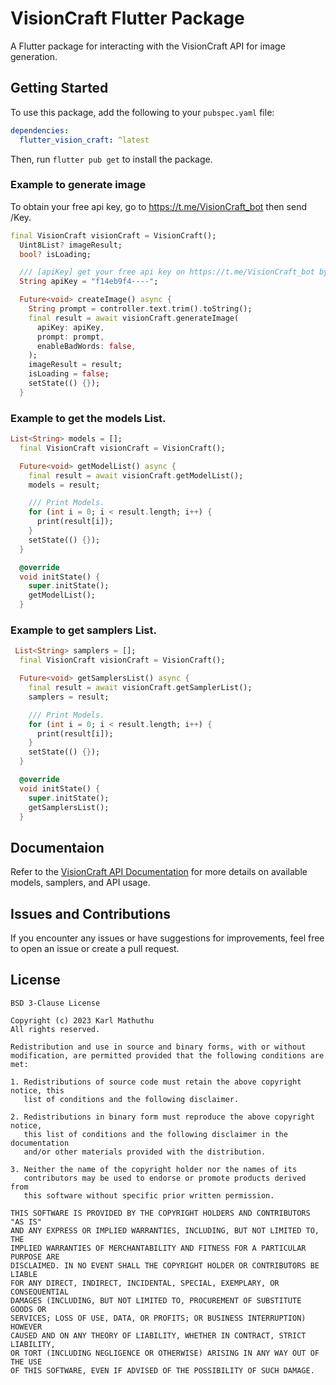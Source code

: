 # VisionCraft Flutter Package

A Flutter package for interacting with the VisionCraft API for image generation.

## Getting Started

To use this package, add the following to your `pubspec.yaml` file:

```yaml
dependencies:
  flutter_vision_craft: ^latest
  ```
Then, run ```flutter pub get``` to install the package.

### Example to generate image

To obtain your free api key, go to https://t.me/VisionCraft_bot then send /Key.

```dart
final VisionCraft visionCraft = VisionCraft();
  Uint8List? imageResult;
  bool? isLoading;

  /// [apiKey] get your free api key on https://t.me/VisionCraft_bot by sending /Key.
  String apiKey = "f14eb9f4----";

  Future<void> createImage() async {
    String prompt = controller.text.trim().toString();
    final result = await visionCraft.generateImage(
      apiKey: apiKey,
      prompt: prompt,
      enableBadWords: false,
    );
    imageResult = result;
    isLoading = false;
    setState(() {});
  }
```

### Example to get the models List.

```dart
List<String> models = [];
  final VisionCraft visionCraft = VisionCraft();

  Future<void> getModelList() async {
    final result = await visionCraft.getModelList();
    models = result;

    /// Print Models.
    for (int i = 0; i < result.length; i++) {
      print(result[i]);
    }
    setState(() {});
  }

  @override
  void initState() {
    super.initState();
    getModelList();
  }
```

### Example to get samplers List.

```dart
 List<String> samplers = [];
  final VisionCraft visionCraft = VisionCraft();

  Future<void> getSamplersList() async {
    final result = await visionCraft.getSamplerList();
    samplers = result;

    /// Print Models.
    for (int i = 0; i < result.length; i++) {
      print(result[i]);
    }
    setState(() {});
  }

  @override
  void initState() {
    super.initState();
    getSamplersList();
  }
```

## Documentaion

Refer to the [VisionCraft API Documentation]("https://visioncraftapi.vladalek05.repl.co/docs") for more details on available models, samplers, and API usage.

## Issues and Contributions

If you encounter any issues or have suggestions for improvements, feel free to open an issue or create a pull request.

## License

```license
BSD 3-Clause License

Copyright (c) 2023 Karl Mathuthu
All rights reserved.

Redistribution and use in source and binary forms, with or without
modification, are permitted provided that the following conditions are met:

1. Redistributions of source code must retain the above copyright notice, this
   list of conditions and the following disclaimer.

2. Redistributions in binary form must reproduce the above copyright notice,
   this list of conditions and the following disclaimer in the documentation
   and/or other materials provided with the distribution.

3. Neither the name of the copyright holder nor the names of its
   contributors may be used to endorse or promote products derived from
   this software without specific prior written permission.

THIS SOFTWARE IS PROVIDED BY THE COPYRIGHT HOLDERS AND CONTRIBUTORS "AS IS"
AND ANY EXPRESS OR IMPLIED WARRANTIES, INCLUDING, BUT NOT LIMITED TO, THE
IMPLIED WARRANTIES OF MERCHANTABILITY AND FITNESS FOR A PARTICULAR PURPOSE ARE
DISCLAIMED. IN NO EVENT SHALL THE COPYRIGHT HOLDER OR CONTRIBUTORS BE LIABLE
FOR ANY DIRECT, INDIRECT, INCIDENTAL, SPECIAL, EXEMPLARY, OR CONSEQUENTIAL
DAMAGES (INCLUDING, BUT NOT LIMITED TO, PROCUREMENT OF SUBSTITUTE GOODS OR
SERVICES; LOSS OF USE, DATA, OR PROFITS; OR BUSINESS INTERRUPTION) HOWEVER
CAUSED AND ON ANY THEORY OF LIABILITY, WHETHER IN CONTRACT, STRICT LIABILITY,
OR TORT (INCLUDING NEGLIGENCE OR OTHERWISE) ARISING IN ANY WAY OUT OF THE USE
OF THIS SOFTWARE, EVEN IF ADVISED OF THE POSSIBILITY OF SUCH DAMAGE.
```
